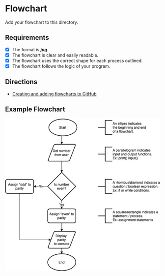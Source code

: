 # Flowchart
Add your flowchart to this directory.
## Requirements
- [x] The format is ***jpg***.
- [x] The flowchart is clear and easily readable.
- [x] The flowchart uses the correct shape for each process outlined.
- [x] The flowchart follows the logic of your program.
## Directions
- [Creating and adding flowcharts to GitHub](https://youtu.be/oy5nhA7QpNI)
## Example Flowchart
   ![Example Flowchart](/assets/example-flowchart.jpg)
